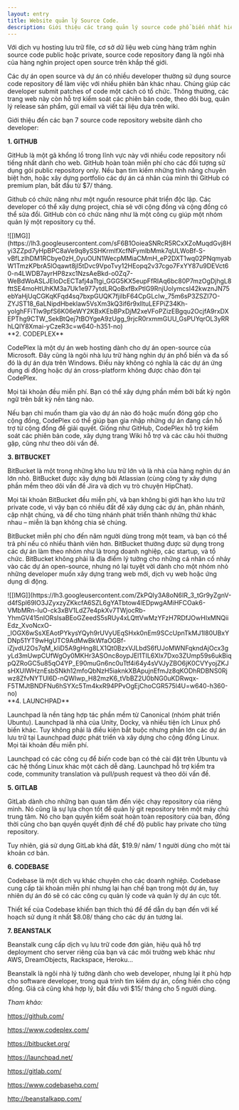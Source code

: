 ```yaml
---
layout: entry
title: Website quản lý Source Code.
description: Giới thiệu các trang quản lý source code phổ biến nhất hiện nay.
---
```


Với dịch vụ hosting lưu trữ file, cơ sở dữ liệu web cùng hàng trăm nghìn source code public hoặc private, source code repository đang là ngôi nhà của hàng nghìn project open source trên khắp thế giới.

Các dự án open source và dự án có nhiều developer thường sử dụng source code repository để làm việc với nhiều phiên bản khác nhau. Chúng giúp các developer submit patches of code một cách có tổ chức. Thông thường, các trang web này còn hỗ trợ kiểm soát các phiên bản code, theo dõi bug, quản lý release sản phẩm, gửi email và viết tài liệu dựa trên wiki.

Giới thiệu đến các bạn 7 source code repository website dành cho developer:

**1. GITHUB**

GitHub là một gã khổng lồ trong lĩnh vực này với nhiều code repository nổi tiếng nhất dành cho web. GitHub hoàn toàn miễn phí cho các đối tượng sử dụng gói public repository only. Nếu bạn tìm kiếm những tính năng chuyên biệt hơn, hoặc xây dựng portfolio các dự án cá nhân của mình thì GitHub có premium plan, bắt đầu từ $7/ tháng.

Github có chức năng như một nguồn resource phát triển độc lập. Các developer có thể xây dựng project, chia sẻ với cộng đồng và cộng đồng có thể sửa đổi. GitHub còn có chức năng như là một công cụ giúp một nhóm quản lý một repository cụ thể.

<div>![[IMG]](https://lh3.googleusercontent.com/sF6B1OoieaSNRcR5RCxXZoMuqdGvj8Hyi3ZZpd7yHpBPC8aVe9q8ySSHKrmlfXcfNFymlbMmk7qULWoBf-S-vBfLzIhDM1RCbye0zH_0yuOUN1WecpMMiaCMmH_eP2DXT1wq02PNqmyabW1TmzKPbrA5lOqawt8jI5tDvc9VpoTvy12HEopq2v37cgo7FxYY87u9DEVct60-n4LWDB7ayrHP8zxc1NzsAeBkd-o0Zq7-WeBdWoASLJEIoDcECTafj4aTtgi_GGG5KX5eupFfRIAq6bc80P7mzOgDjhgL8fttSE4moHtUhKM3a7Uk1e977ytdLRQoBxfBxPtlG9RnjUolymcsI42kwznJN75ebYaHjUqCGKqKFqd4sq7bxpGUQK7fjiIbF64CpGLcIw_75m6sP3ZSZI7O-ZYJST18_6aLNipdHbeklaw5VsXm3kQ3if6r9xlltuLEFPiZ34Kh-yolghFFiTlw9pfS6K06eWY2KBxKEbBPxDjM2xeVFoPZizEBgqu2OcjfA9rxDXEPThg9CTW_SekBtQej7tBOYgeA9zUgg_9rjcR0rxmmGUU_GsPUYqrOL3yRRhLQlY8Xmai-yCzeR3c=w640-h351-no)</div>**2. CODEPLEX**

CodePlex là một dự án web hosting dành cho dự án open-source của Microsoft. Đây cũng là ngôi nhà lưu trữ hàng nghìn dự án phổ biến và đa số đó là dự án dựa trên Windows. Điều này không có nghĩa là các dự án ứng dụng di động hoặc dự án cross-platform không được chào đón tại CodePlex.

Mọi tài khoản đều miễn phí. Bạn có thể xây dựng phần mềm bởi bất kỳ ngôn ngữ trên bất kỳ nền tảng nào.

Nếu bạn chỉ muốn tham gia vào dự án nào đó hoặc muốn đóng góp cho cộng đồng, CodePlex có thể giúp bạn gia nhập những dự án đang cần hỗ trợ từ cộng đồng để giải quyết. Giống như GitHub, CodePlex hỗ trợ kiểm soát các phiên bản code, xây dựng trang Wiki hỗ trợ và các câu hỏi thường gặp, cũng như theo dõi vấn đề.

**3. BITBUCKET**

BitBucket là một trong những kho lưu trữ lớn và là nhà của hàng nghìn dự án lớn nhỏ. BitBucket được xây dựng bởi Atlassian (cùng công ty xây dựng phần mềm theo dõi vấn đề Jira và dịch vụ trò chuyện HipChat).

Mọi tài khoản BitBucket đều miễn phí, và bạn không bị giới hạn kho lưu trữ private code, vì vậy bạn có nhiều đất để xây dựng các dự án, phân nhánh, cập nhật chúng, và để cho từng nhánh phát triển thành những thứ khác nhau – miễn là bạn không chia sẻ chúng.

BitBucket miễn phí cho đến năm người dùng trong một team, và bạn có thể trả phí nếu có nhiều thành viên hơn. BitBucket thường được sử dụng trong các dự án làm theo nhóm như là trong doanh nghiệp, các startup, và tổ chức. BitBucket không phải là địa điểm lý tưởng cho những cá nhân cố nhảy vào các dự án open-source, nhưng nó lại tuyệt vời dành cho một nhóm nhỏ những developer muốn xây dựng trang web mới, dịch vụ web hoặc ứng dụng di động.

<div>![[IMG]](https://lh3.googleusercontent.com/ZkPQIy3A8oN6IR_3_tGr9yZgnV-d4fSpl69IO3JZyxzyZKkcfA6SZL6gYATbtow4lEDpwgAMiHFCOak6-VMbMRn-IuO-ck3xBV1LdZ7e4pkXv7TWjocRb-YhmGV415nIORsIsaBEoGZeedS5sRUy4xLQttVwMzYFzH7RDfJOwHIxMNQiiEdz_XvoNcxO-_lOGX6wSsXEAotPYkysYQyh9rUVyUEqSHxk0nEm9SCcUpnTkMJ1l80UBxYDNp51YT9wHgUTC9AdMwBkWfaOGBf-iZjvdU2Os7qM_kliD5A9gHng8LX1Qt0BzxVJLbdS6fUJoMWNFqkndAjOcx3gyLd3mUwpCUfWgOy0MKHr3ASOnc8oypJEl1TIL6Xlx7Dxo3ZUmp59s6ukBiqpQZRoGC5u85qO4YP_E90muGn6nc0uTtf4i64y4sVVJyZBO6jK0CVYyojZKJsHXUIWHznEsbSNkh12mfoQbNzH5iaknkXBApujnEfmJz8qKODhRDBNS0Rjwz8ZfvNYTUl6D-nQWIwp_H82mzK6_tVbBZ2U0bNG0uKDRwqx-F5TMJtBNDFNu6hSYXc5Tm4kxR94PPvOgEjChoCGR575l4U=w640-h360-no)</div>**4. LAUNCHPAD**

Launchpad là nền tảng hợp tác phần mềm từ Canonical (nhóm phát triển Ubuntu). Launchpad là nhà của Unity, Docky, và nhiều tiện ích Linux phổ biến khác. Tuy không phải là điều kiện bắt buộc nhưng phần lớn các dự án lưu trữ tại Launchpad được phát triển và xây dựng cho cộng đồng Linux. Mọi tài khoản đều miễn phí.

Launchpad có các công cụ để *biến* code bạn có thẻ cài đặt trên Ubuntu và các hệ thống Linux khác một cách dễ dàng. Launchpad hỗ trợ kiểm tra code, community translation và pull/push request và theo dõi vấn đề.

**5. GITLAB**

GitLab dành cho những bạn quan tâm đến việc chạy repository của riêng mình. Nó cũng là sự lựa chọn tốt để quản lý git repository trên một máy chủ trung tâm. Nó cho bạn quyền kiểm soát hoàn toàn repository của bạn, đồng thời cũng cho bạn quyền quyết định để chế độ public hay private cho từng repository.

Tuy nhiên, giá sử dụng GitLab khá đắt, $19.9/ năm/ 1 người dùng cho một tài khoản cơ bản.

**6. CODEBASE**

Codebase là một dịch vụ khác chuyên cho các doanh nghiệp. Codebase cung cấp tài khoản miễn phí nhưng lại hạn chế bạn trong một dự án, tuy nhiên dự án đó sẽ có các công cụ quản lý code và quản lý dự án cực tốt.

Thiết kế của Codebase khiến bạn thích thú để để dẫn dụ bạn đến với kế hoạch sử dụng ít nhất $8.08/ tháng cho các dự án tương lai.

**7. BEANSTALK**

Beanstalk cung cấp dịch vụ lưu trữ code đơn giản, hiệu quả hỗ trợ deployment cho server riêng của bạn và các môi trường web khác như AWS, DreamObjects, Rackspace, Heroku…

Beanstalk là ngôi nhà lý tưởng dành cho web developer, nhưng lại ít phù hợp cho software developer, trong quá trình tìm kiếm dự án, cống hiến cho cộng đồng. Giá cả cũng khá hợp lý, bắt đầu với $15/ tháng cho 5 người dùng.

*Tham khảo:*

https://github.com/

https://www.codeplex.com/

https://bitbucket.org/

https://launchpad.net/

https://gitlab.com/

https://www.codebasehq.com/

http://beanstalkapp.com/

 


